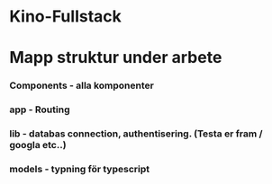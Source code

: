 # Kino-Fullstack

# Mapp struktur under arbete

### Components - alla komponenter

### app - Routing

### lib - databas connection, authentisering. (Testa er fram / googla etc..)

### models - typning för typescript
